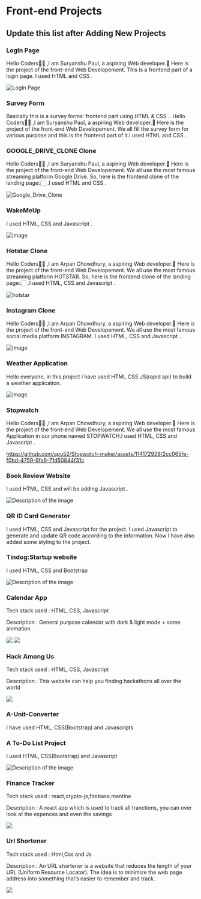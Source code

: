 <h1>Front-end Projects</h1>
<h2>Update this list after Adding New Projects</h2>



<h3>LogIn Page  <! --Name of your new Project --> </h3>
<p> Hello Coders👨‍💻 ,I am Suryanshu Paul, a aspiring Web developer.🤖 Here is the project of the front-end Web Developement. This is a frontend part of a login page. I used HTML and CSS .
  
![LogIn Page](https://github.com/paulsuryanshu/LogIn-Page/blob/main/LogIn%20Page/Screenshot%20(299).png)


<h3>Survey Form  <! --Name of your new Project --> </h3>
<p> Basically this is a survey forms' frontend part using HTML & CSS ..
Hello Coders👨‍💻 ,I am Suryanshu Paul, a aspiring Web developer.🤖 Here is the project of the front-end Web Developement. We all fill the survey form for various purpose and this is the frontend part of it.I used HTML and CSS .




<h3>GOOGLE_DRIVE_CLONE Clone  <! --Name of your new Project --> </h3>
<p> <! --Describe the Tech Stack of your Project-->
Hello Coders👨‍💻 ,I am Suryanshu Paul, a aspiring Web developer.🤖 Here is the project of the front-end Web Developement. We all use the most famous streaming platform Google Drive. So, here is the frontend clone of the landing page👆🏻 .I used HTML and CSS .
</p>

![Google_Drive_Clone](https://github.com/paulsuryanshu/Google_Drive_Clone/blob/main/Screenshot%20(298).png)

<h3>WakeMeUp  <! --Name of your new Project --> </h3>
<p> <! --Describe the Tech Stack of your Project-->
I used HTML, CSS and Javascript .

</p>


![image](https://github.com/apu52/METAVERSE/assets/114172928/80034620-a6ab-42f5-9edc-52a9639279ab)




<h3>Hotstar Clone  <! --Name of your new Project --> </h3>
<p> <! --Describe the Tech Stack of your Project-->
Hello Coders👨‍💻 ,I am Arpan Chowdhury, a aspiring Web developer.🤖 Here is the project of the front-end Web Developement. We all use the most famous streaming platform HOTSTAR. So, here is the frontend clone of the landing page👆🏻 .I used HTML, CSS and Javascript .
</p>


![hotstar](https://github.com/apu52/HotstarClone/assets/114172928/172d232d-a052-446d-bb7c-15396e918fa3)


<h3>Instagram Clone  <! --Name of your new Project --> </h3>
<p> <! --Describe the Tech Stack of your Project-->
Hello Coders👨‍💻 ,I am Arpan Chowdhury, a aspiring Web developer.🤖 Here is the project of the front-end Web Developement. We all use the most famous social media platform INSTAGRAM. I used HTML, CSS and Javascript .
</p>

![image](https://github.com/apu52/METAVERSE/assets/114172928/b2922d6c-4828-4583-8c57-748e93260f6f)


<h3>Weather Application  <! --Name of your new Project --> </h3>
<p> <! --Describe the Tech Stack of your Project--> 
Hello everyone, in this project i have used HTML CSS JS(rapid api) to build a weather application.
  
![image](https://github.com/Ananta2545/METAVERSE/assets/116677159/0eb21a1d-bba0-4bd8-ad01-b1db19812839)



<h3>Stopwatch <! --Name of your new Project --> </h3>
<p> <! --Describe the Tech Stack of your Project-->
Hello Coders👨‍💻 ,I am Arpan Chowdhury, a aspiring Web developer.🤖 Here is the project of the front-end Web Developement. We all use the most famous Application in our phone named STOPWATCH.I used HTML, CSS and Javascript .
</p>

https://github.com/apu52/Stopwatch-maker/assets/114172928/2cc065fe-f0bd-4759-9fa9-71d50844f31c

<h3>Book Review Website  <! --Name of your new Project --> </h3>
<p> <! --Describe the Tech Stack of your Project-->
I used HTML, CSS and will be adding Javascript .
</p>
<img src="./Projects/Book_review_website/Screenshot 2023-10-15 111845.png" alt="Description of the image">

<h3>QR ID Card Generator</h3>
<p> I used HTML, CSS and Javascript for the project. I used Javascript to generate and update QR code according to the information. Now I have also added some styling to the project.</p>


<h3>Tindog:Startup website  <! --Name of your new Project --> </h3>
<p> <! --Describe the Tech Stack of your Project-->
I used HTML, CSS and Bootstrap
</p>
<img src="./Projects/Tindog_website/Screenshot 2023-10-16 143401-1.png" alt="Description of the image">

<h3>Calendar App</h3>
<p>Tech stack used : HTML, CSS, Javascript<p>
<p>Description : General purpose calendar with dark & light mode + some animation</p>
<img src="./Projects/Calendar/screenshots/mobile-light.png">
<img src="./Projects/Calendar/screenshots/mobile-night.png">

<h3>Hack Among Us</h3>
<p>Tech stack used : HTML, CSS, Javascript<p>
<p>Description : This website can help you finding hackathons all over the world</p>
<img src="./Projects/Hackathons/img/Hackathon_Finder.png">

<h3>A-Unit-Converter<! --Name of your new Project --> </h3>
<p> <! --Describe the Tech Stack of your Project-->
I have used HTML, CSS(Bootstrap) and Javascripts</p>



<h3>A To-Do List Project  <! --Name of your new Project --> </h3>
<p> <! --Describe the Tech Stack of your Project-->
I used HTML, CSS(Bootstrap) and Javascript
</p>
<img src="./Projects/To-Do List Project/Screenshot 2023-10-24 121418.png" alt="Description of the image">

<h3>Finance Tracker</h3>
<p>Tech stack used : react,crypto-js,firebase,mantine<p>
<p>Description : A react app which is used to track all tranctions, you can over look at the expences and even the savings</p>
<img src="./Projects/Finance_Tracker/img4.png">

<h3>Url Shortener</h3>
<p>Tech stack used : Html,Css and Js<p>
<p>Description : An URL shortener is a website that reduces the length of your URL (Uniform Resource Locator). The idea is to minimize the web page address into something that’s easier to remember and track. </p>
<img src = "https://github.com/Geeks-Arpan/URL_SHORTENER/blob/5d89ab3b1c723e8b62a1d57f04825ace6ea389d9/Front%20Page.png">

